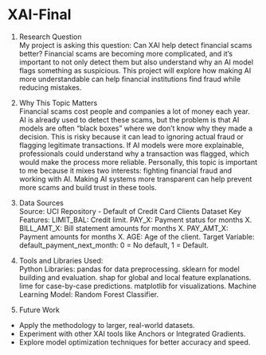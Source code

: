 # XAI-Final

1. Research Question  
My project is asking this question: Can XAI help detect financial scams better? Financial
scams are becoming more complicated, and it’s important to not only detect them but also
understand why an AI model flags something as suspicious. This project will explore how
making AI more understandable can help financial institutions find fraud while reducing
mistakes.  


2. Why This Topic Matters  
Financial scams cost people and companies a lot of money each year. AI is already used to
detect these scams, but the problem is that AI models are often “black boxes” where we
don’t know why they made a decision. This is risky because it can lead to ignoring actual
fraud or flagging legitimate transactions. If AI models were more explainable, professionals
could understand why a transaction was flagged, which would make the process more
reliable. Personally, this topic is important to me because it mixes two interests: fighting
financial fraud and working with AI. Making AI systems more transparent can help prevent
more scams and build trust in these tools.  


3. Data Sources  
Source: UCI Repository - Default of Credit Card Clients Dataset
Key Features:
LIMIT_BAL: Credit limit.
PAY_X: Payment status for months X.
BILL_AMT_X: Bill statement amounts for months X.
PAY_AMT_X: Payment amounts for months X.
AGE: Age of the client.
Target Variable:
default_payment_next_month:
0 = No default, 1 = Default.  



4. Tools and Libraries Used:  
Python Libraries:
pandas for data preprocessing.
sklearn for model building and evaluation.
shap for global and local feature explanations.
lime for case-by-case predictions.
matplotlib for visualizations.
Machine Learning Model: Random Forest Classifier.  



5. Future Work  
- Apply the methodology to larger, real-world datasets.
- Experiment with other XAI tools like Anchors or Integrated Gradients.
- Explore model optimization techniques for better accuracy and speed.

